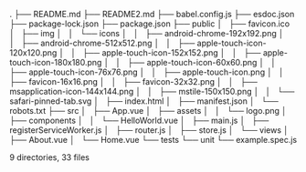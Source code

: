 .
├── README.md
├── README2.md
├── babel.config.js
├── esdoc.json
├── package-lock.json
├── package.json
├── public
│   ├── favicon.ico
│   ├── img
│   │   └── icons
│   │       ├── android-chrome-192x192.png
│   │       ├── android-chrome-512x512.png
│   │       ├── apple-touch-icon-120x120.png
│   │       ├── apple-touch-icon-152x152.png
│   │       ├── apple-touch-icon-180x180.png
│   │       ├── apple-touch-icon-60x60.png
│   │       ├── apple-touch-icon-76x76.png
│   │       ├── apple-touch-icon.png
│   │       ├── favicon-16x16.png
│   │       ├── favicon-32x32.png
│   │       ├── msapplication-icon-144x144.png
│   │       ├── mstile-150x150.png
│   │       └── safari-pinned-tab.svg
│   ├── index.html
│   ├── manifest.json
│   └── robots.txt
├── src
│   ├── App.vue
│   ├── assets
│   │   └── logo.png
│   ├── components
│   │   └── HelloWorld.vue
│   ├── main.js
│   ├── registerServiceWorker.js
│   ├── router.js
│   ├── store.js
│   └── views
│       ├── About.vue
│       └── Home.vue
└── tests
    └── unit
        └── example.spec.js

9 directories, 33 files
